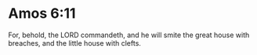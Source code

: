 # Amos 6:11

For, behold, the LORD commandeth, and he will smite the great house with breaches, and the little house with clefts.